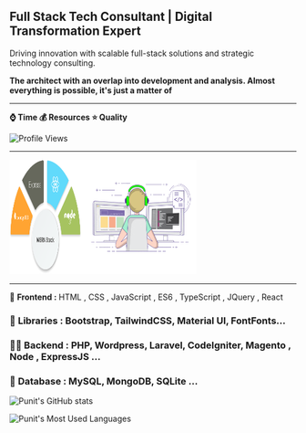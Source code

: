 ## Full Stack Tech Consultant | Digital Transformation Expert

Driving innovation with scalable full-stack solutions and strategic technology consulting.


**The architect with an overlap into development and analysis. Almost everything is possible, it's just a matter of**

<hr>

 **⌚ Time 💰 Resources  ⭐ Quality**

 ![Profile Views](https://visitor-badge.laobi.icu/badge?page_id=punitkatiyar)


<hr>

<a href="https://www.ducatindia.com/"><img src="https://github.com/punitkatiyar/punitkatiyar/blob/main/MERN-Stack-Development.png" width="25%" height="200px" ></a><img src="techunitbook.gif" width="40%" height="200px">

<hr>

🎪 **Frontend :** HTML , CSS , JavaScript , ES6 , TypeScript , JQuery , React

### 🌱 **Libraries :** Bootstrap, TailwindCSS, Material UI, FontFonts...

### 👨‍💻 **Backend :** PHP, Wordpress, Laravel, CodeIgniter, Magento , Node , ExpressJS ...

### 💬 **Database :** MySQL, MongoDB, SQLite ...

![Punit's GitHub stats](https://github-readme-stats.vercel.app/api?username=punitkatiyar&show_icons=true&theme=radical)

![Punit's Most Used Languages](https://github-readme-stats.vercel.app/api/top-langs?username=punitkatiyar&layout=compact&theme=radical)











<!--
### A full stack freelancer and consultant is a professional who possesses a wide range of skills and expertise in both frontend and backend development. They have the ability to work independently or as part of a team to deliver end-to-end solutions for clients or businesses.

<hr>












## Responsibilities and skills of a full stack freelancer and consultant
**Developing and maintaining websites, web applications, or software solutions.**

**Collaborating with clients or project stakeholders to understand their requirements and translate them into technical specifications.**

**Designing and implementing user interfaces (UI) and user experiences (UX) that are visually appealing, intuitive, and responsive.**

**Creating and managing databases, ensuring efficient data storage and retrieval.**

**Building and integrating APIs for seamless communication between different components of a system.**

**Implementing security measures to protect applications and user data.**

**Writing clean, well-documented, and maintainable code.**

**Conducting thorough testing and debugging to identify and fix issues.**

**Providing technical guidance, recommendations, and support to clients or project teams.**

**Staying updated with the latest industry trends, technologies, and best practices.**

- 🔭 I’m currently working on Ducat India Pvt. Ltd.
- 🌱 I’m currently learning React and node
- 👯 I’m looking to collaborate on youtube
- 🤔 I’m looking for help with ????
- 💬 i am a fullstack developer with php and node
- 📫 How to reach me: https://www.techunitbook.com
- 😄 Pronouns: https://punitkatiyar.github.io
-  ⚡ Master Guide : https://github.com/techunitbook 


-->






  

<!--#html-master-guide #css-master-guide

# wd [ uko ,rin , wtg , qpf ]

# WE [ amb , sot  ]
https://punitkatiyar.github.io/

https://designer.microsoft.com/
-->





<!-- <img src="https://punitkatiyar.github.io/profile_as_a%20developer.png" width="100%"> -->

<!-- <iframe src="https://www.linkedin.com/embed/feed/update/urn:li:share:7059503242111557632" height="633" width="504" frameborder="0" allowfullscreen="" title="Embedded post"></iframe> -->
<!-- <img src="https://user-images.githubusercontent.com/1016365/34124854-48fafa06-e3e9-11e7-8c04-251055feebee.png"> -->




